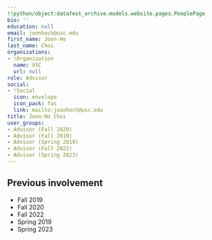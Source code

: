 ```yaml
---
!!python/object:datafest_archive.models.website.pages.PeoplePage
bio: ''
education: null
email: joonhoch@usc.edu
first_name: Joon-Ho
last_name: Choi
organizations:
- !Organization
  name: USC
  url: null
role: Advisor
social:
- !Social
  icon: envelope
  icon_pack: fas
  link: mailto:joonhoch@usc.edu
title: Joon-Ho Choi
user_groups:
- Advisor (Fall 2020)
- Advisor (Fall 2019)
- Advisor (Spring 2019)
- Advisor (Fall 2022)
- Advisor (Spring 2023)
---
```


## Previous involvement

* Fall 2019
* Fall 2020
* Fall 2022
* Spring 2019
* Spring 2023